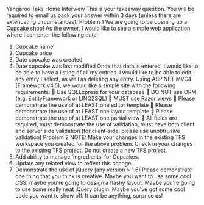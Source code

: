 Yangaroo Take Home Interview
This is your takeaway question. You will be required to email us back your answer within 3 days (unless there are extenuating circumstances).
Problem 1
We are going to be opening up a Cupcake shop! As the owner, I would like to see a simple web application where I can enter the following data:
1. Cupcake name
2. Cupcake price
3. Date cupcake was created
4. Date cupcake was last modified
Once that data is entered, I would like to be able to have a listing of all my entries. I would like to be able to edit any entry I select, as well as deleting any entry.
Using ASP.NET MVC4 (Framework v4.5), we would like a simple site with the following requirements:
 Use SQLExpress for your database
 DO NOT use ORM (e.g. EntityFramework or LINQ2SQL)
 MUST use Razor views
 Please demonstrate the use of at LEAST one editor template
 Please demonstrate the use of at LEAST one layout template
 Please demonstrate the use of at LEAST one partial view
 All fields are required, must demonstrate the use of validation, must have both client and
server side validation (for client-side, please use unobtrusive validation)
Problem 2
NOTE: Make your changes in the existing TFS workspace you created for the above problem. Check in
your changes to the existing TFS project. Do not create a new TFS project.
1. Add ability to manage ‘Ingredients’ for Cupcakes.
2. Update any related view to reflect this change.
3. Demonstrate the use of jQuery (any version > 1.6)
Please demonstrate one thing that you think is creative. Maybe you want to use some cool CSS, maybe
you're going to design a flashy layout. Maybe you're going to use some really neat jQuery plugin. Maybe
you've got some cool code you want to show off. It can be anything, surprise us!